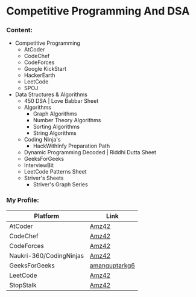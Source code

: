 # Competitive Programming And DSA

### Content:
- Competitive Programming
    - AtCoder
    - CodeChef
    - CodeForces
    - Google KickStart
    - HackerEarth
    - LeetCode
    - SPOJ
- Data Structures & Algorithms
    - 450 DSA | Love Babbar Sheet
    - Algorithms
        - Graph Algorithms
        - Number Theory Algorithms
        - Sorting Algorithms
        - String Algorithms
    - Coding Ninja's 
        - HackWithInfy Preparation Path
    - Dynamic Programming Decoded | Riddhi Dutta Sheet
    - GeeksForGeeks
    - InterviewBit
    - LeetCode Patterns Sheet
    - Striver's Sheets
        - Striver's Graph Series

### My Profile:
| Platform      | Link |
| ------        | ------ |
| AtCoder       | [Amz42](https://atcoder.jp/users/Amz42) |
| CodeChef      | [Amz42](https://www.codechef.com/users/amz42) |
| CodeForces    | [Amz42](https://codeforces.com/profile/Amz42) |
| Naukri-360/CodingNinjas  | [Amz42](https://www.naukri.com/code360/profile/AmzFourtyTwo) |
| GeeksForGeeks | [amanguptarkg6](https://auth.geeksforgeeks.org/user/amanguptarkg6/profile) |
| LeetCode      | [Amz42](https://leetcode.com/Amz42/) |
| StopStalk     | [Amz42](https://www.stopstalk.com/user/profile/Amz42) |